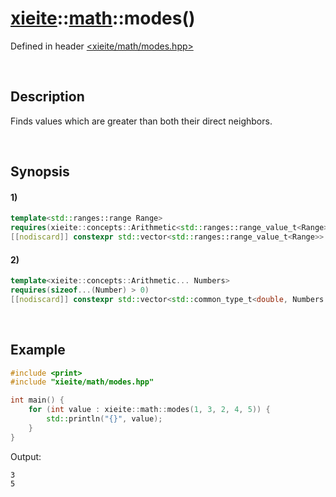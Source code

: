 # [xieite](../../xieite.md)\:\:[math](../../math.md)\:\:modes\(\)
Defined in header [<xieite/math/modes.hpp>](../../../include/xieite/math/modes.hpp)

&nbsp;

## Description
Finds values which are greater than both their direct neighbors.

&nbsp;

## Synopsis
#### 1)
```cpp
template<std::ranges::range Range>
requires(xieite::concepts::Arithmetic<std::ranges::range_value_t<Range>>)
[[nodiscard]] constexpr std::vector<std::ranges::range_value_t<Range>> modes(Range&& range) noexcept;
```
#### 2)
```cpp
template<xieite::concepts::Arithmetic... Numbers>
requires(sizeof...(Number) > 0)
[[nodiscard]] constexpr std::vector<std::common_type_t<double, Numbers...>> modes(Numbers... values) noexcept;
```

&nbsp;

## Example
```cpp
#include <print>
#include "xieite/math/modes.hpp"

int main() {
    for (int value : xieite::math::modes(1, 3, 2, 4, 5)) {
        std::println("{}", value);
    }
}
```
Output:
```
3
5
```
